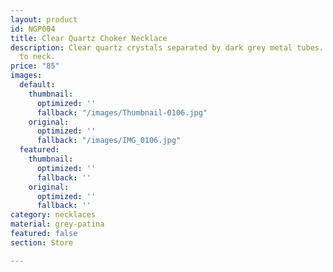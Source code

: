 ```yaml
---
layout: product
id: NGP004
title: Clear Quartz Choker Necklace
description: Clear quartz crystals separated by dark grey metal tubes. Fits close
  to neck.
price: "85"
images:
  default:
    thumbnail:
      optimized: ''
      fallback: "/images/Thumbnail-0106.jpg"
    original:
      optimized: ''
      fallback: "/images/IMG_0106.jpg"
  featured:
    thumbnail:
      optimized: ''
      fallback: ''
    original:
      optimized: ''
      fallback: ''
category: necklaces
material: grey-patina
featured: false
section: Store

---
```

